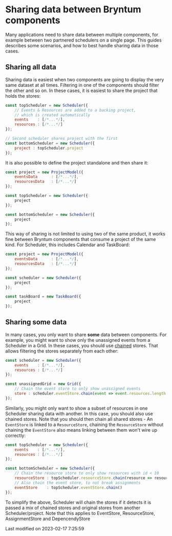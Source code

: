 # Sharing data between Bryntum components

Many applications need to share data between multiple components, for example between two partnered schedulers on a
single page. This guides describes some scenarios, and how to best handle sharing data in those cases.

## Sharing all data

Sharing data is easiest when two components are going to display the very same dataset at all times. Filtering in one of
the components should filter the other and so on. In these cases, it is easiest to share the project that holds the
stores:

```javascript
const topScheduler = new Scheduler({
    // Events & Resources are added to a backing project, 
    // which is created automatically
    events    : [/*...*/],
    resources : [/*...*/]
});

// Second scheduler shares project with the first
const bottomScheduler = new Scheduler({
    project : topScheduler.project
});
```

It is also possible to define the project standalone and then share it:

```javascript
const project = new ProjectModel({
    eventsData      : [/*...*/],
    resourcesData   : [/*...*/]
});

const topScheduler = new Scheduler({
    project
});

const bottomScheduler = new Scheduler({
    project
});
```

This way of sharing is not limited to using two of the same product, it works fine between Bryntum components that
consume a project of the same kind. For Scheduler, this includes Calendar and TaskBoard:

```javascript
const project = new ProjectModel({
    eventsData      : [/*...*/],
    resourcesData   : [/*...*/]
});

const scheduler = new Scheduler({
    project
});

const taskBoard = new TaskBoard({
    project
});
```

## Sharing some data

In many cases, you only want to share **some** data between components. For example, you might want to show only the 
unassigned events from a Scheduler in a Grid. In these cases, you should use [chained](#Core/data/Store#function-chain)
stores. That allows filtering the stores separately from each other:
 
```javascript
const scheduler = new Scheduler({
    events    : [/*...*/],
    resources : [/*...*/]
});

const unassignedGrid = new Grid({
    // Chain the event store to only show unassigned events
    store : scheduler.eventStore.chain(event => event.resources.length === 0)
});
```

Similarly, you might only want to show a subset of resources in one Scheduler sharing data with another. In this case,
you should also use chained stores. Note that you should then chain all shared stores - An `EventStore` is linked to a
`ResourceStore`, chaining the `ResourceStore` without chaining the `EventStore` also means linking between them won't 
wire up correctly:

```javascript
const topScheduler = new Scheduler({
    events    : [/*...*/],
    resources : [/*...*/]
});

const bottomScheduler = new Scheduler({
    // Chain the resource store to only show resources with id < 10
    resourceStore : topScheduler.resourceStore.chain(resource => resource.id < 10),
    // Also chain the event store, to not break assignments
    eventStore    : topScheduler.eventStore.chain()
});
```

<div class="note">To simplify the above, Scheduler will chain the stores if it detects it is passed a mix of chained
stores and original stores from another Scheduler/project. Note that this applies to EventStore, ResourceStore, 
AssignmentStore and DepencendyStore</div>


<p class="last-modified">Last modified on 2023-02-17 7:25:59</p>